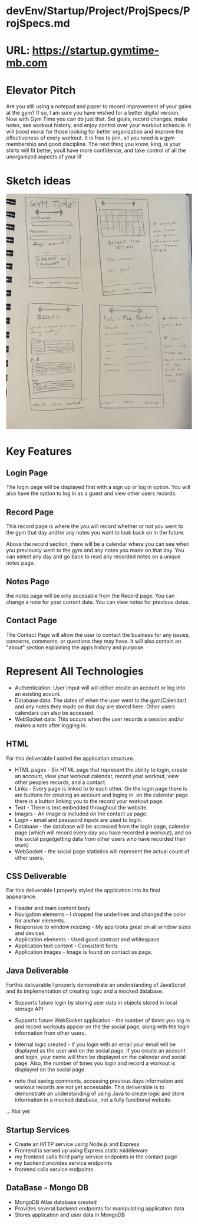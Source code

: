 # devEnv/Startup/Project/ProjSpecs/ProjSpecs.md

# URL: https://startup.gymtime-mb.com

# Elevator Pitch
Are you still using a notepad and paper to record improvement of your gains at the gym? If so, I am sure you have wished for a better digital version. Now with Gym Time you can do just that. Set goals, record changes, make notes, see workout history, and enjoy control over your workout schedule. It will boost moral for those looking for better organization and improve the effectiveness of every workout. It is free to join, all you need is a gym membership and good discipline. The next thing you know, king, is your shirts will fit better, youll have more confidence, and take control of all the unorganized aspects of your lif

# Sketch ideas
![sketches](IMG_2475_2.jpg)

# Key Features
## Login Page
The login page will be displayed first with a sign up or log in option. You will also have the option to log in as a guest and view other users records.

## Record Page
This record page is where the you will record whether or not you went to the gym that day and/or any notes you want to look back on in the future. 

Above the record section, there will be a calendar where you can see when you previously went to the gym and any notes you made on that day. You can select any day and go back to read any recorded notes on a unique notes page. 

## Notes Page
the notes page will be only accesable from the Record page. You can change a note for your current date. You can view notes for previous dates.

## Contact Page
The Contact Page will allow the user to contact the business for any issues, concerns, comments, or questions they may have. It will also contain an "about" section explaining the apps history and purpose. 

# Represent All Technologies
* Authentication: User imput will will either create an account or log into an existing acount.
* Database data: The dates of when the user went to the gym(Calendar) and any notes they made on that day are stored here. Other users calendars can also be accessed.
* WebSocket data: This occurs when the user records a session and/or makes a note after logging in. 

## HTML
For this deliverable I added the application structure.

* HTML pages - Six HTML page that represent the ability to login, create an account, view your workout calendar, record your workout, view other peoples records, and a contact.
* Links - Every page is linked to to each other. On the login page there is are buttons for creating an account and loging in. on the calendar page there is a button linking you to the record your workout page.
* Text - There is text embedded throughout the website.
* Images - An image is included on the contact us page.
* Login - email and password inputs are used to login.
* Database - the database will be accessed from the login page, calendar page (which will record every day you have recorded a workout), and on the social page(getting data from other users who have recorded their work)
* WebSocket - the social page statistics will represent the actual count of other users.

## CSS Deliverable

For this deliverable I properly styled the application into its final appearance.

* Header and main content body
* Navigation elements - I dropped the underlines and changed the color for anchor elements.
* Responsive to window resizing - My app looks great on all window sizes and devices
* Application elements - Used good contrast and whitespace
* Application text content - Consistent fonts
* Application images - Image is found on contact us page.

## Java Deliverable 

Forthis delivarable I properly demonstrate an understanding of JavaScript and its implementation of creating logic and a mocked database. 

* Supports future login by storing user data in objects stored in local storage API 
* Supports future WebSocket application - the number of times you log in and record workouts appear on the the social page, along with the login information from other users.
* Internal logic created - if you login with an email your email will be displayed as the user and on the social page. If you create an account and login, your name will then be displayed on the calendar and social page. Also, the number of times you login and record a workout is displayed on the social page. 

* note that saving comments, accessing previous days information and workout records are not yet accessable. This deliverable is to demonstrate an understanding of using Java to create logic and store information in a mocked database, not a fully functional website.

... Not yet

## Startup Services

* Create an HTTP service using Node.js and Express
* Frontend is served up using Express static middleware
* my frontend calls third party service endpoints in the contact page
* my backend provides service endpoints
* frontend calls service endpoints

## DataBase - Mongo DB

* MongoDB Atlas database created 
* Provides several backend endpoints for manipulating application data
* Stores application and user data in MongoDB
